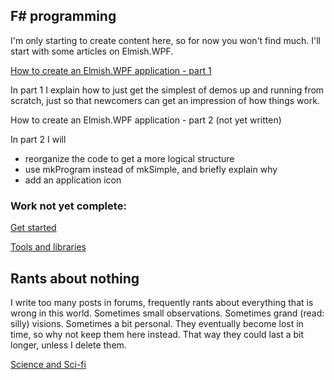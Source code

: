 ## F# programming

I'm only starting to create content here, so for now you won't find much. I'll start with some articles on Elmish.WPF.

[How to create an Elmish.WPF application - part 1](elmish_wpf/get_started_1.md)

In part 1 I explain how to just get the simplest of demos up and running from scratch, just so that newcomers can get an impression of how things work.

How to create an Elmish.WPF application - part 2 (not yet written)

In part 2 I will

* reorganize the code to get a more logical structure
* use mkProgram instead of mkSimple, and briefly explain why
* add an application icon

### Work not yet complete:

[Get started](fsharp_get_started.md)

[Tools and libraries](fsharp_tools_and_libraries.md)

## Rants about nothing

I write too many posts in forums, frequently rants about everything that is wrong in this world. Sometimes small observations. Sometimes grand (read: silly) visions. Sometimes a bit personal. They eventually become lost in time, so why not keep them here instead. That way they could last a bit longer, unless I delete them.

 [Science and Sci-fi](rants\ScienceAndSciFi.md) 

